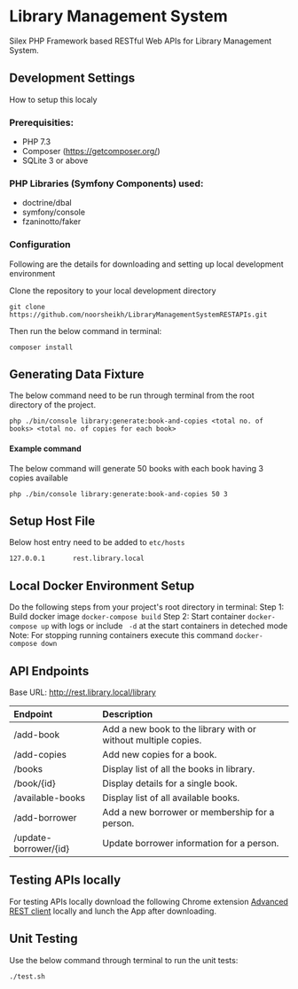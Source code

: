 # Library Management System

Silex PHP Framework based RESTful Web APIs for Library Management System.

## Development Settings

How to setup this localy

### Prerequisities:

- PHP 7.3
- Composer (https://getcomposer.org/)
- SQLite 3 or above

### PHP Libraries (Symfony Components) used:

- doctrine/dbal
- symfony/console
- fzaninotto/faker

### Configuration

Following are the details for downloading and setting up local development environment

Clone the repository to your local development directory
```
git clone https://github.com/noorsheikh/LibraryManagementSystemRESTAPIs.git
```
Then run the below command in terminal:
```
composer install
```

## Generating Data Fixture

The below command need to be run through terminal from the root directory of the project.
```
php ./bin/console library:generate:book-and-copies <total no. of books> <total no. of copies for each book>
```

#### Example command

The below command will generate 50 books with each book having 3 copies available
```
php ./bin/console library:generate:book-and-copies 50 3
```
## Setup Host File
Below host entry need to be added to ```etc/hosts```
```
127.0.0.1       rest.library.local
```

## Local Docker Environment Setup
Do the following steps from your project's root directory in terminal:
Step 1: Build docker image ```docker-compose build```
Step 2: Start container ```docker-compose up``` with logs or include ``` -d``` at the start containers in deteched mode
Note: For stopping running containers execute this command ```docker-compose down```

## API Endpoints

Base URL: http://rest.library.local/library

| Endpoint   | Description |
| :-----------  | :----------- |
| /add-book    |   Add a new book to the library with or without multiple copies. |
| /add-copies    |   Add new copies for a book. |
| /books  |   Display list of all the books in library. |
| /book/{id}   |   Display details for a single book. |
| /available-books |   Display list of all available books. |
| /add-borrower |   Add a new borrower or membership for a person. |
| /update-borrower/{id} |   Update borrower information for a person. |


## Testing APIs locally

For testing APIs locally download the following Chrome extension [Advanced REST client](https://chrome.google.com/webstore/detail/advanced-rest-client/hgmloofddffdnphfgcellkdfbfbjeloo) locally and lunch the App after downloading.

## Unit Testing

Use the below command through terminal to run the unit tests:
```
./test.sh
```
